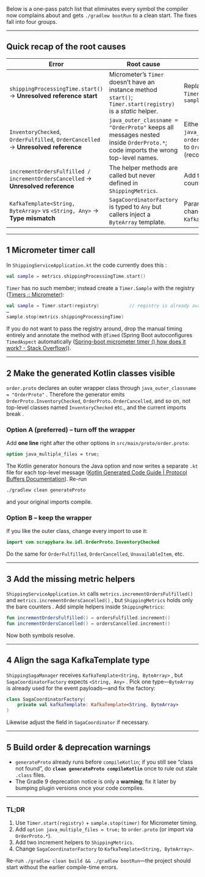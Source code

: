Below is a one-pass patch list that eliminates every symbol the compiler now complains about and gets `./gradlew bootRun` to a clean start. The fixes fall into four groups.

---

## Quick recap of the root causes

| Error | Root cause | Fix in one line |
|-------|------------|-----------------|
| `shippingProcessingTime.start()` → **Unresolved reference start** | Micrometer’s `Timer` doesn’t have an instance method `start()`; `Timer.start(registry)` is a _static_ helper. | Replace it with `val sample = Timer.start(registry)` and later `sample.stop(shippingProcessingTime)` |
| `InventoryChecked`, `OrderFulfilled`, `OrderCancelled` → **Unresolved reference** | `java_outer_classname = "OrderProto"` keeps all messages nested inside `OrderProto.*`; code imports the wrong top-level names. | Either add `option java_multiple_files = true;` to `order.proto` **or** change every import to `OrderProto.InventoryChecked` (recommended: flip the proto option). |
| `incrementOrdersFulfilled / incrementOrdersCancelled` → **Unresolved reference** | The helper methods are called but never defined in `ShippingMetrics`. | Add two small wrappers that call the counters’ `increment()`. |
| `KafkaTemplate<String, ByteArray>` vs `<String, Any>` → **Type mismatch** | `SagaCoordinatorFactory` is typed to `Any` but callers inject a `ByteArray` template. | Parameterise the factory (or just change the type) to `KafkaTemplate<String, ByteArray>`. |

---

## 1  Micrometer timer call

In `ShippingServiceApplication.kt` the code currently does this :

```kotlin
val sample = metrics.shippingProcessingTime.start()
```

`Timer` has no such member; instead create a `Timer.Sample` with the registry  ([Timers :: Micrometer](https://docs.micrometer.io/micrometer/reference/concepts/timers.html?utm_source=chatgpt.com)):

```kotlin
val sample = Timer.start(registry)           // registry is already available via MetricsConfig
…
sample.stop(metrics.shippingProcessingTime)
```

If you do not want to pass the registry around, drop the manual timing entirely and annotate the method with `@Timed` (Spring Boot autoconfigures `TimedAspect` automatically  ([Spring-boot micrometer timer () how does it work? - Stack Overflow](https://stackoverflow.com/questions/51952855/spring-boot-micrometer-timer-how-does-it-work?utm_source=chatgpt.com))).

---

## 2  Make the generated Kotlin classes visible

`order.proto` declares an outer wrapper class through `java_outer_classname = "OrderProto"` . Therefore the generator emits `OrderProto.InventoryChecked`, `OrderProto.OrderCancelled`, and so on, not top-level classes named `InventoryChecked` etc., and the current imports break  .

### Option A (preferred) – turn off the wrapper

Add **one line** right after the other options in `src/main/proto/order.proto`:

```proto
option java_multiple_files = true;
```

The Kotlin generator honours the Java option and now writes a separate `.kt` file for each top-level message  ([Kotlin Generated Code Guide | Protocol Buffers Documentation](https://protobuf.dev/reference/kotlin/kotlin-generated/?utm_source=chatgpt.com)). Re-run

```bash
./gradlew clean generateProto
```

and your original imports compile.

### Option B – keep the wrapper

If you like the outer class, change every import to use it:

```kotlin
import com.scrapybara.kw.idl.OrderProto.InventoryChecked
```

Do the same for `OrderFulfilled`, `OrderCancelled`, `UnavailableItem`, etc.

---

## 3  Add the missing metric helpers

`ShippingServiceApplication.kt` calls `metrics.incrementOrdersFulfilled()` and `metrics.incrementOrdersCancelled()` , but `ShippingMetrics` holds only the bare counters . Add simple helpers inside `ShippingMetrics`:

```kotlin
fun incrementOrdersFulfilled() = ordersFulfilled.increment()
fun incrementOrdersCancelled() = ordersCancelled.increment()
```

Now both symbols resolve.

---

## 4  Align the saga KafkaTemplate type

`ShippingSagaManager` receives `KafkaTemplate<String, ByteArray>` , but `SagaCoordinatorFactory` expects `<String, Any>` . Pick one type—`ByteArray` is already used for the event payloads—and fix the factory:

```kotlin
class SagaCoordinatorFactory(
    private val kafkaTemplate: KafkaTemplate<String, ByteArray>
)
```

Likewise adjust the field in `SagaCoordinator` if necessary.

---

## 5  Build order & deprecation warnings

* `generateProto` already runs before `compileKotlin`; if you still see “class not found”, do **`clean generateProto compileKotlin`** once to rule out stale `.class` files.
* The Gradle 9 deprecation notice is only a **warning**; fix it later by bumping plugin versions once your code compiles.

---

### TL;DR

1. Use `Timer.start(registry)` + `sample.stop(timer)` for Micrometer timing.  
2. Add `option java_multiple_files = true;` to `order.proto` (or import via `OrderProto.*`).  
3. Add two increment helpers to `ShippingMetrics`.  
4. Change `SagaCoordinatorFactory` to `KafkaTemplate<String, ByteArray>`.

Re-run `./gradlew clean build && ./gradlew bootRun`—the project should start without the earlier compile-time errors.